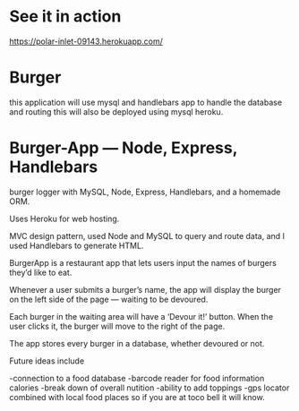 # See it in action
https://polar-inlet-09143.herokuapp.com/

# Burger
this application will use mysql and handlebars app to handle the database and routing this will also be deployed using mysql heroku.

# Burger-App — Node, Express, Handlebars

burger logger with MySQL, Node, Express, Handlebars, and a homemade ORM.

Uses Heroku for web hosting. 

MVC design pattern, used Node and MySQL to query and route data, and I used Handlebars to generate HTML.

BurgerApp is a restaurant app that lets users input the names of burgers they’d like to eat. 

Whenever a user submits a burger’s name, the app will display the burger on the left side of the page — waiting to be devoured. 

Each burger in the waiting area will have a ‘Devour it!’ button. When the user clicks it, the burger will move to the right of the page. 

The app stores every burger in a database, whether devoured or not. 

Future ideas include

-connection to a food database
-barcode reader for food information calories
-break down of overall nutition
-ability to add toppings
-gps locator combined with local food places so if you are at toco bell it will know. 